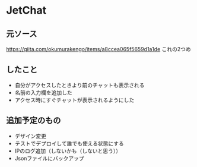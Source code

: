 # JetChat

## 元ソース
https://qiita.com/okumurakengo/items/a8ccea065f5659d1a1de
これの2つめ

## したこと
- 自分がアクセスしたときより前のチャットも表示される
- 名前の入力欄を追加した
- アクセス時にすぐチャットが表示されるようにした

## 追加予定のもの
- デザイン変更
- テストでデプロイして誰でも使える状態にする
- IPのログ追加（しないかも（しないと思う））
- Jsonファイルにバックアップ
